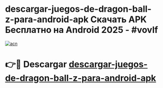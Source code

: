 # descargar-juegos-de-dragon-ball-z-para-android-apk Скачать APK Бесплатно на Android 2025 - #vovlf

[![acn](https://github.com/user-attachments/assets/0f9c940e-d8b0-45ae-aac7-cd30a18b3e1c)](https://apps.freeplayer.one?title=descargar-juegos-de-dragon-ball-z-para-android-apk&ref=9RF)

# 👉🔴 Descargar [descargar-juegos-de-dragon-ball-z-para-android-apk](https://apps.freeplayer.one?title=descargar-juegos-de-dragon-ball-z-para-android-apk&ref=9RF)